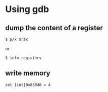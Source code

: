 # Using gdb

## dump the content of a register
```
$ p/x $rax
```

or
```
$ info registers
```

## write memory

```
set {int}0x83040 = 4
```
